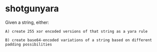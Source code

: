 # shotgunyara
Given a string, either:

	A) create 255 xor encoded versions of that string as a yara rule
	
	B) create base64-encoded variations of a string based on different padding possibilities
